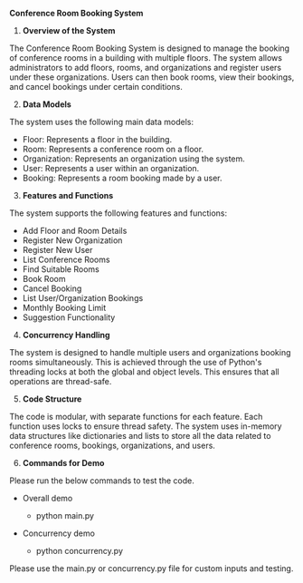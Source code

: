 ﻿**Conference Room Booking System**

1. **Overview of the System**

The Conference Room Booking System is designed to manage the booking of conference rooms in a building with multiple floors. The system allows administrators to add floors, rooms, and organizations and register users under these organizations. Users can then book rooms, view their bookings, and cancel bookings under certain conditions.

2. **Data Models**

The system uses the following main data models:

- Floor: Represents a floor in the building.
- Room: Represents a conference room on a floor.
- Organization: Represents an organization using the system.
- User: Represents a user within an organization.
- Booking: Represents a room booking made by a user.
3. **Features and Functions**

The system supports the following features and functions:

- Add Floor and Room Details
- Register New Organization
- Register New User
- List Conference Rooms
- Find Suitable Rooms
- Book Room
- Cancel Booking
- List User/Organization Bookings
- Monthly Booking Limit
- Suggestion Functionality
4. **Concurrency Handling**

The system is designed to handle multiple users and organizations booking rooms simultaneously. This is achieved through the use of Python's threading locks at both the global and object levels. This ensures that all operations are thread-safe.

5. **Code Structure**

The code is modular, with separate functions for each feature. Each function uses locks to ensure thread safety. The system uses in-memory data structures like dictionaries and lists to store all the data related to conference rooms, bookings, organizations, and users.

6. **Commands for Demo**

Please run the below commands to test the code.

- Overall demo
  - python main.py
- Concurrency demo

  - python concurrency.py

Please use the main.py or concurrency.py file for custom inputs and testing.
